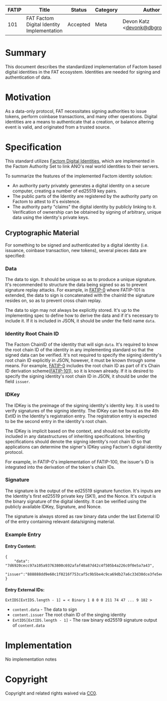 | FATIP | Title                                      | Status   | Category | Author                          | Created   |
| ----- | ------------------------------------------ | -------- | -------- | ------------------------------- | --------- |
| 101   | FAT Factom Digital Identity Implementation | Accepted | Meta     | Devon Katz \<devonk@dbgrow.com> | 8-17-2018 |



# Summary

This document describes the standardized implementation of Factom based digital
identities in the FAT ecosystem. Identities are needed for signing and
authentication of data.


# Motivation

As a data-only protocol, FAT necessitates signing authorities to issue tokens,
perform coinbase transactions, and many other operations. Digital identities
are a means to authenticate that a creation, or balance altering event is
valid, and originated from a trusted source.


# Specification

This standard utilizes [Factom Digital
Identities](https://github.com/FactomProject/FactomDocs/blob/master/Identity.md),
which are implemented in the Factom Authority Set to link ANO's real world
identities to their servers.

To summarize the features of the implemented Factom identity solution:

- An authority party privately generates a digital identity on a secure
  computer, creating a number of ed25519 key pairs.
- The public parts of the Identity are registered by the authority party on
  Factom to attest to it's existence.
- The authority party "claims" the digital identity by publicly linking to it.
  Verification of ownership can be obtained by signing of arbitrary, unique
data using the identity's private keys.


## Cryptographic Material

For something to be signed and authenticated by a digital identity (i.e.
issuance, coinbase transaction, new tokens), several pieces data are specified:



### Data

The data to sign. It should be unique so as to produce a unique
signature. It's recommended to structure the data being signed so as to prevent signature replay attacks. For example, in [FATIP-0](0.md) where FATIP-101 is extended, the data to sign is concatenated with the chainId the signature resides on, so as to prevent cross chain replay.

The data to sign may not always be explicitly stored. It's up to the implementing spec
to define how to derive the data and if it's necessary to include it. If it is
included in JSON, it should be under the field name `data`.



### Identity Root Chain ID

The Factom ChainID of the identity that will sign `data`. It's required to know the root chain ID of the identity in any implementing standard so that the signed data can be verified. It's not required to specify the signing identity's root chain ID explicitly in JSON, however, it must be known through some means. For example, [FATIP-0](0.md) includes the root chain ID as part of it's Chain ID derivation scheme([FATIP-101](101.md)), so it is known already.  If it is desired to specify the signing identity's root chain ID in JSON, it should be under the field `issuer`. 

### IDKey

The IDKey is the preimage of the signing identity's identity key. It is used to
verify signatures of the signing identity. The IDKey can be found as the 4th
ExtID in the Identity's registration entry. The registration entry is expected
to be the second entry in the identity's root chain.

The IDKey is implicit based on the context, and should not be explicitly
included in any datastructures of inheriting specifications. Inheriting
specifications should denote the signing identity's root chain ID so that
applications can determine the signer's IDKey using Factom's digital identity
protocol.

For example, in FATIP-0's implementation of FATIP-100, the issuer's ID is
integrated into the derivation of the token's chain IDs.




### Signature

The signature is the output of the ed25519 signature function. It's inputs are
the Identity's first ed25519 private key (SK1), and the Nonce. It's output is
the binary signature of the digital identity. It can be verified using the
publicly available IDKey, Signature, and Nonce.

The signature is always stored as raw binary data under the last External ID of
the entry containing relevant data/signing material.

### Example Entry

#### Entry Content:
```
{
	"data": "7d6920cecc97a105a93763800c692afaf40a87d42c4f505b4a226c0f0e5a7a43",
	"issuer":"888888dd9e60c1f0216f753caf5c9b5be4c9ca69db27a6c33d30dce3fe5ee709"
}
```

#### Entry External IDs:
```
ExtIDS[ExtIDS.length - 1] = < Binary 1 8 0 0 211 74 47 ... 9 182 >
```

- `content.data` - The data to sign
- `content.issuer` The root chain ID of the singing identity
- `ExtIDS[ExtIDS.length - 1]` - The raw binary ed25519 signature output of
  `content.data`



# Implementation

No implementation notes


# Copyright

Copyright and related rights waived via
[CC0](https://creativecommons.org/publicdomain/zero/1.0/).
